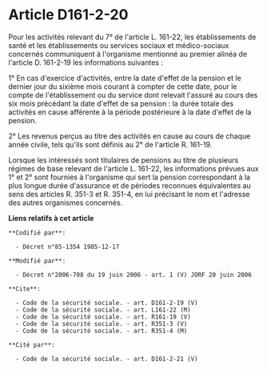 # Article D161-2-20

Pour les activités relevant du 7° de l'article L. 161-22, les établissements de santé et les établissements ou services
sociaux et médico-sociaux concernés communiquent à l'organisme mentionné au premier alinéa de l'article D. 161-2-19 les
informations suivantes :

1° En cas d'exercice d'activités, entre la date d'effet de la pension et le dernier jour du sixième mois courant à compter de
cette date, pour le compte de l'établissement ou du service dont relevait l'assuré au cours des six mois précédant la date
d'effet de sa pension : la durée totale des activités en cause afférente à la période postérieure à la date d'effet de la
pension.

2° Les revenus perçus au titre des activités en cause au cours de chaque année civile, tels qu'ils sont définis au 2° de
l'article R. 161-19.

Lorsque les intéressés sont titulaires de pensions au titre de plusieurs régimes de base relevant de l'article L. 161-22, les
informations prévues aux 1° et 2° sont fournies à l'organisme qui sert la pension correspondant à la plus longue durée
d'assurance et de périodes reconnues équivalentes au sens des articles R. 351-3 et R. 351-4, en lui précisant le nom et
l'adresse des autres organismes concernés.

**Liens relatifs à cet article**

	**Codifié par**:

	  - Décret n°85-1354 1985-12-17

	**Modifié par**:

	  - Décret n°2006-708 du 19 juin 2006 - art. 1 (V) JORF 20 juin 2006

	**Cite**:

	  - Code de la sécurité sociale. - art. D161-2-19 (V)
	  - Code de la sécurité sociale. - art. L161-22 (M)
	  - Code de la sécurité sociale. - art. R161-19 (V)
	  - Code de la sécurité sociale. - art. R351-3 (V)
	  - Code de la sécurité sociale. - art. R351-4 (M)

	**Cité par**:

	  - Code de la sécurité sociale. - art. D161-2-21 (V)
